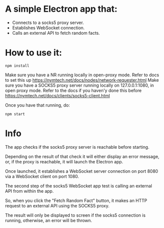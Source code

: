 # A simple Electron app that:

  - Connects to a socks5 proxy server.
  - Establishes WebSocket connection.
  - Calls an external API to fetch random facts.

# How to use it:

    npm install

  Make sure you have a NR running locally in open-proxy mode. Refer to docs to set this up https://nymtech.net/docs/nodes/network-requester.html
  Make sure you have a SOCKS5 proxy server running locally on 127.0.0.1:1080, in open proxy mode. Refer to the docs if you haven'y done this before https://nymtech.net/docs/clients/socks5-client.html 
  
  Once you have that running, do:
    
    npm start

# Info #

  The app checks if the socks5 proxy server is reachable before starting. 
  
  Depending on the result of that check it will either display an error message, or, if the proxy is reachable, it will launch the Electron app.
  
  Once launched, it establishes a WebSocket server connection on port 8080 via a WebSocket client on port 1080.
  
  The second step of the socks5 WebSocket app test is calling an external API from within the app. 
  
  So, when you click the "Fetch Random Fact" button, it makes an HTTP request to an external API using the SOCKS5 proxy. 
  
  The result will only be displayed to screen if the socks5 connection is running, otherwise, an error will be thrown.
